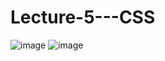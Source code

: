 # Lecture-5---CSS
![image](https://user-images.githubusercontent.com/65315002/204540801-704f65d5-c1ce-4641-b428-6ca00b4a05a6.png)
![image](https://user-images.githubusercontent.com/65315002/204881249-ff042c80-de3b-44a5-9f50-f492413fe02d.png)
